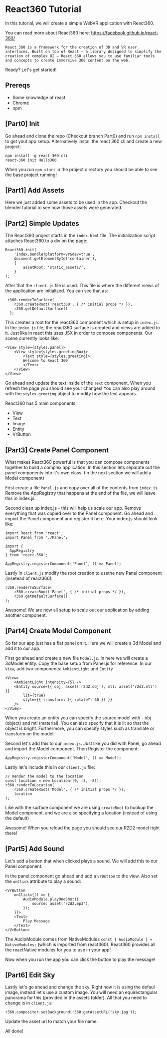 # React360 Tutorial

In this tutorial, we will create a simple WebVR application with React360.

You can read more about React360 here: https://facebook.github.io/react-360/
```
React 360 is a framework for the creation of 3D and VR user interfaces. Built on top of React – a library designed to simplify the creation of complex UI – React 360 allows you to use familiar tools and concepts to create immersive 360 content on the web.
```

Ready? Let's get started!

## Prereqs
* Some knowledge of react
* Chrome
* npm

## [Part0] Init

Go ahead and clone the repo (Checkout branch Part0) and run `npm install` to get yout app setup.
Alternatively install the react 360 cli and create a new project:
```
npm install -g react-360-cli
react-360 init Hello360
```
When you run `npm start` in the project directory you should be able to see the base project running!

## [Part1] Add Assets

Here we just added some assets to be used in the app. Checkout the blender tutorial to see how those assets were generated.

## [Part2] Simple Updates

The React360 project starts in the `index.html` file. The initialization script attaches React360 to a div on the page:
```
React360.init(
    'index.bundle?platform=vr&dev=true',
    document.getElementById('container'),
    {
        assetRoot: 'static_assets/',
    }
);
```

After that the `client.js` file is used. This file is where the different views of the application are initialized. You can see that as:
```
 r360.renderToSurface(
    r360.createRoot('react360', { /* initial props */ }),
    r360.getDefaultSurface()
  );
```

This creates a root for the react360 component which is setup in `index.js`. In the `index.js` file, the react360 surface is created and views are added to it. Just like in react this uses JSX in order to compose components. Our scene currently looks like:
```
<View style={styles.panel}>
    <View style={styles.greetingBox}>
        <Text style={styles.greeting}>
        Welcome to React 360
        </Text>
    </View>
</View>
```
Go ahead and update the text inside of the `Text` component. When you refresh the page you should see your changes!
You can also play around with the `styles.greeting` object to modify how the text appears.

React360 has 5 main components:
* View
* Text
* Image
* Entity
* VrButton

## [Part3] Create Panel Component

What makes React360 powerful is that you can compose components together to build a complex application. In this section lets separate out the panel components into it's own class. (In the next section we will add a Model component)

First create a file `Panel.js` and copy over all of the contents from `index.js`. Remove the AppRegistry that happens at the end of the file, we will leave this in index.js.

Second clean up index.js - this will help us scale our app. Remove everything that was copied over to the Panel component. Go ahead and import the Panel component and register it here. Your index.js should look like: 
```
import React from 'react';
import Panel from './Panel';

import {
  AppRegistry
} from 'react-360';

AppRegistry.registerComponent('Panel', () => Panel);
```

Lastly in `client.js` modify the root creation to usethe new Panel component (insetead of react360):
```
r360.renderToSurface(
    r360.createRoot('Panel', { /* initial props */ }),
    r360.getDefaultSurface()
);
```

Awesome! We are now all setup to scale out our application by adding another component.

## [Part4] Create Model Component

So far our app just has a flat panel on it. Here we will create a 3d Model and add it to our app.

First go ahead and create a new file `Model.js`. In here we will create a 3dModel entity.
Copy the base setup from Panel.js for reference. In our `View`, add two components: `AmbientLight` and `Entity` 
```
<View>
    <AmbientLight intensity={5} />
    <Entity source={{ obj: asset('r2d2.obj'), mtl: asset('r2d2.mtl') }}
        lit={true}
        style={{ transform: [{ rotateY: 60 }] }}
    />
</View>
```
When you create an entity you can specify the source model with - obj (object) and mtl (material). You can also specify that it is lit so that the object is bright. Furthermore, you can specify styles such as translate or transform on the model. 

Second let's add this to our `index.js`. Just like you did with Panel, go ahead and import the Model component. Then Register the component:
```
AppRegistry.registerComponent('Model', () => Model);
```

Lastly let's include this in our `client.js` file:
```
// Render the model to the location
const location = new Location([0, -3, -8]);
r360.renderToLocation(
    r360.createRoot('Model', { /* initial props */ }),
    location
);
```
Like with the surface component we are using `createRoot` to hookup the Model component, and we are also specifying a location (instead of using the default)

Awesome! When you reload the page you should see our R2D2 model right there!

## [Part5] Add Sound

Let's add a button that when clicked plays a sound. We will add this to our Panel component.

In the panel component go ahead and add a `vrButton` to the view. Also set the `onClick` attribute to play a sound:
```
<VrButton
    onClick={() => {
        AudioModule.playOneShot({
            source: asset('r2d2.mp3'),
        });
    }}>
    <Text>
        Play Message
    </Text>
</VrButton>
```

The AudioModule comes from NativeModules `const { AudioModule } = NativeModules;` (which is imported from react360). React360 provides all the reactNative modules for you to use in your app!

Now when you run the app you can click the button to play the message!

## [Part6] Edit Sky

Lastly let's go ahead and change the sky. Right now it is using the defaul image, instead let's use a custom image. You will need an equirectangular panorama for this (provided in the assets folder). All that you need to change is in `client.js`:
```
r360.compositor.setBackground(r360.getAssetURL('sky.jpg'));
```
Update the asset url to match your file name.

All done!